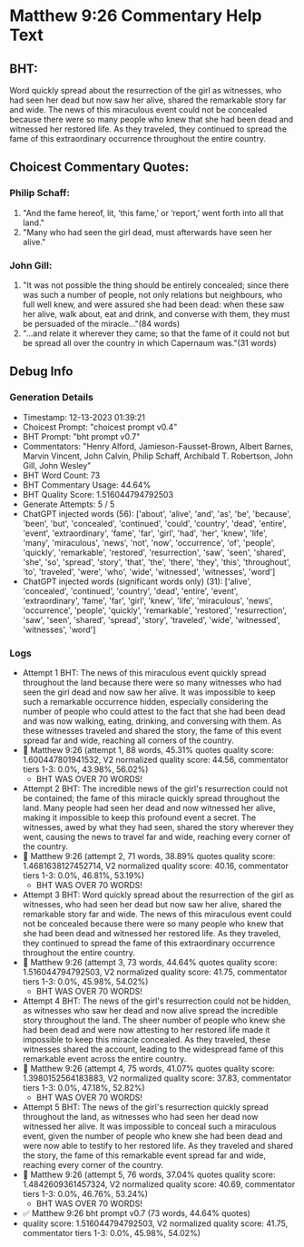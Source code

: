 # Matthew 9:26 Commentary Help Text

## BHT:
Word quickly spread about the resurrection of the girl as witnesses, who had seen her dead but now saw her alive, shared the remarkable story far and wide. The news of this miraculous event could not be concealed because there were so many people who knew that she had been dead and witnessed her restored life. As they traveled, they continued to spread the fame of this extraordinary occurrence throughout the entire country.

## Choicest Commentary Quotes:
### Philip Schaff:
1. "And the fame hereof, lit, ‘this fame,’ or ‘report,’ went forth into all that land."
2. "Many who had seen the girl dead, must afterwards have seen her alive."

### John Gill:
1. "It was not possible the thing should be entirely concealed; since there was such a number of people, not only relations but neighbours, who full well knew, and were assured she had been dead: when these saw her alive, walk about, eat and drink, and converse with them, they must be persuaded of the miracle..."(84 words)
2. "...and relate it wherever they came; so that the fame of it could not but be spread all over the country in which Capernaum was."(31 words)


## Debug Info
### Generation Details
- Timestamp: 12-13-2023 01:39:21
- Choicest Prompt: "choicest prompt v0.4"
- BHT Prompt: "bht prompt v0.7"
- Commentators: "Henry Alford, Jamieson-Fausset-Brown, Albert Barnes, Marvin Vincent, John Calvin, Philip Schaff, Archibald T. Robertson, John Gill, John Wesley"
- BHT Word Count: 73
- BHT Commentary Usage: 44.64%
- BHT Quality Score: 1.516044794792503
- Generate Attempts: 5 / 5
- ChatGPT injected words (56):
	['about', 'alive', 'and', 'as', 'be', 'because', 'been', 'but', 'concealed', 'continued', 'could', 'country', 'dead', 'entire', 'event', 'extraordinary', 'fame', 'far', 'girl', 'had', 'her', 'knew', 'life', 'many', 'miraculous', 'news', 'not', 'now', 'occurrence', 'of', 'people', 'quickly', 'remarkable', 'restored', 'resurrection', 'saw', 'seen', 'shared', 'she', 'so', 'spread', 'story', 'that', 'the', 'there', 'they', 'this', 'throughout', 'to', 'traveled', 'were', 'who', 'wide', 'witnessed', 'witnesses', 'word']
- ChatGPT injected words (significant words only) (31):
	['alive', 'concealed', 'continued', 'country', 'dead', 'entire', 'event', 'extraordinary', 'fame', 'far', 'girl', 'knew', 'life', 'miraculous', 'news', 'occurrence', 'people', 'quickly', 'remarkable', 'restored', 'resurrection', 'saw', 'seen', 'shared', 'spread', 'story', 'traveled', 'wide', 'witnessed', 'witnesses', 'word']

### Logs
- Attempt 1 BHT: The news of this miraculous event quickly spread throughout the land because there were so many witnesses who had seen the girl dead and now saw her alive. It was impossible to keep such a remarkable occurrence hidden, especially considering the number of people who could attest to the fact that she had been dead and was now walking, eating, drinking, and conversing with them. As these witnesses traveled and shared the story, the fame of this event spread far and wide, reaching all corners of the country.
- 🔄 Matthew 9:26 (attempt 1, 88 words, 45.31% quotes quality score: 1.600447801941532, V2 normalized quality score: 44.56, commentator tiers 1-3: 0.0%, 43.98%, 56.02%) 
	- BHT WAS OVER 70 WORDS!
- Attempt 2 BHT: The incredible news of the girl's resurrection could not be contained; the fame of this miracle quickly spread throughout the land. Many people had seen her dead and now witnessed her alive, making it impossible to keep this profound event a secret. The witnesses, awed by what they had seen, shared the story wherever they went, causing the news to travel far and wide, reaching every corner of the country.
- 🔄 Matthew 9:26 (attempt 2, 71 words, 38.89% quotes quality score: 1.4681638127452714, V2 normalized quality score: 40.16, commentator tiers 1-3: 0.0%, 46.81%, 53.19%) 
	- BHT WAS OVER 70 WORDS!
- Attempt 3 BHT: Word quickly spread about the resurrection of the girl as witnesses, who had seen her dead but now saw her alive, shared the remarkable story far and wide. The news of this miraculous event could not be concealed because there were so many people who knew that she had been dead and witnessed her restored life. As they traveled, they continued to spread the fame of this extraordinary occurrence throughout the entire country.
- 🔄 Matthew 9:26 (attempt 3, 73 words, 44.64% quotes quality score: 1.516044794792503, V2 normalized quality score: 41.75, commentator tiers 1-3: 0.0%, 45.98%, 54.02%) 
	- BHT WAS OVER 70 WORDS!
- Attempt 4 BHT: The news of the girl's resurrection could not be hidden, as witnesses who saw her dead and now alive spread the incredible story throughout the land. The sheer number of people who knew she had been dead and were now attesting to her restored life made it impossible to keep this miracle concealed. As they traveled, these witnesses shared the account, leading to the widespread fame of this remarkable event across the entire country.
- 🔄 Matthew 9:26 (attempt 4, 75 words, 41.07% quotes quality score: 1.3980152564183883, V2 normalized quality score: 37.83, commentator tiers 1-3: 0.0%, 47.18%, 52.82%) 
	- BHT WAS OVER 70 WORDS!
- Attempt 5 BHT: The news of the girl's resurrection quickly spread throughout the land, as witnesses who had seen her dead now witnessed her alive. It was impossible to conceal such a miraculous event, given the number of people who knew she had been dead and were now able to testify to her restored life. As they traveled and shared the story, the fame of this remarkable event spread far and wide, reaching every corner of the country.
- 🔄 Matthew 9:26 (attempt 5, 76 words, 37.04% quotes quality score: 1.4842609361457324, V2 normalized quality score: 40.69, commentator tiers 1-3: 0.0%, 46.76%, 53.24%) 
	- BHT WAS OVER 70 WORDS!
- ✅ Matthew 9:26 bht prompt v0.7 (73 words, 44.64% quotes)
- quality score: 1.516044794792503, V2 normalized quality score: 41.75, commentator tiers 1-3: 0.0%, 45.98%, 54.02%)